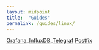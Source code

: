 ```yaml
---
layout: midpoint
title:  "Guides"
permalink: /guides/linux/
---
```


<div class="guides">

  <a class="post-link" href="/guides/linux/grafana_influxdb_telegraf/">Grafana_InfluxDB_Telegraf</a>
  <a class="post-link" href="/guides/postfix/">Postfix</a>


</div>

